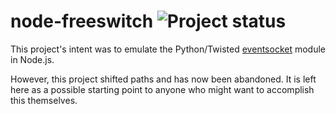 # node-freeswitch ![Project status](http://stillmaintained.com/leek/node-eventsocket.png)

This project's intent was to emulate the Python/Twisted [eventsocket](https://github.com/fiorix/eventsocket) module in Node.js.

However, this project shifted paths and has now been abandoned. It is left here as a possible starting point to anyone who might want to accomplish this themselves.